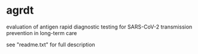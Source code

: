 # agrdt
evaluation of antigen rapid diagnostic testing for SARS-CoV-2 transmission prevention in long-term care

see "readme.txt" for full description
